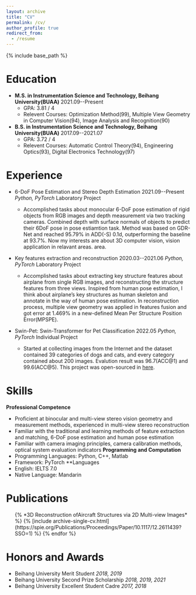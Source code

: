 ```yaml
---
layout: archive
title: "CV"
permalink: /cv/
author_profile: true
redirect_from:
  - /resume
---
```


{% include base_path %}

Education
======
* **M.S. in Instrumentation Science and Technology, Beihang University(BUAA)** 2021.09--Present
  * GPA: 3.81 / 4
  * Relevent Courses: Optimization Method(99), Multiple View Geometry in Computer Vision(94), Image Analysis and Recognition(90)
* **B.S. in Instrumentation Science and Technology, Beihang University(BUAA)** 2017.09--2021.07
  * GPA: 3.72 / 4
  * Relevent Courses: Automatic Control Theory(94), Engineering Optics(93), Digital Electronics Technology(97)

Experience
======
* 6-DoF Pose Estimation and Stereo Depth Estimation 2021.09--Present
  *Python, PyTorch* Laboratory Project
  * Accomplished tasks about monocular 6-DoF pose estimation of rigid objects from RGB images and depth measurement via two tracking cameras. Combined depth with surface normals of objects to predict their 6DoF pose in pose estiamtion task. Method was based on GDR-Net and reached 95.79% in ADD(-S) 0.1d, outperforming the baseline at 93.7%. Now my interests are about 3D computer vision, vision application in relavant areas.
area.

* Key features extraction and reconstruction 2020.03--2021.06
  *Python, PyTorch* Laboratory Project
  * Accomplished tasks about extracting key structure features about airplane from single RGB images, and reconstructing the structure features from three views. Inspired from human pose estimation, I think about airplane’s key structures as human skeleton and annotate in the way of human pose estimation. In reconstruction process, multiple view geometry was applied in features fusion and got error at 1.469% in a new-defined Mean Per
Structure Position Error(MPSPE).

* Swin-Pet: Swin-Transformer for Pet Classification 2022.05
  *Python, PyTorch* Individual Project
  * Started at collecting images from the Internet and the dataset contained 39 categories of dogs and cats, and every category contained about 200 images. Evalution result was 96.7(ACC@1) and 99.6(ACC@5). This project was open-sourced in [here](https://github.com/lukahola/Swin-Pet).
 
Skills
======
**Professional Competence**
  * Proficient at binocular and multi-view stereo vision geometry and measurement methods, experienced in multi-view stereo reconstruction
  * Familiar with the traditional and learning methods of feature extraction and matching, 6-DoF pose estimation and human pose estimation
  * Familiar with camera imaging principles, camera calibration methods, optical system evaluation indicators
**Programming and Computation**
  * Programming Languages: Python, C++, Matlab
  * Framework: PyTorch
**Languages
  * English: IELTS 7.0
  * Native Language: Mandarin

Publications
======
  <ul>{% *3D Reconstruction ofAircraft Structures via 2D Multi-view Images* %}
    {% [include archive-single-cv.html](https://spie.org/Publications/Proceedings/Paper/10.1117/12.2611439?SSO=1) %}
  {% endfor %}</ul>
  
Honors and Awards
======
* Beihang University Merit Student  *2018, 2019*
* Beihang University Second Prize Scholarship  *2018, 2019, 2021*
* Beihang University Excellent Student Cadre  *2017, 2018*
